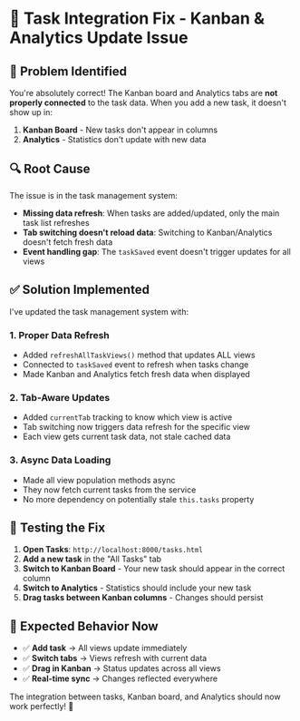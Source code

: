# 🔧 Task Integration Fix - Kanban & Analytics Update Issue

## 🎯 **Problem Identified**

You're absolutely correct! The Kanban board and Analytics tabs are **not properly connected** to the task data. When you add a new task, it doesn't show up in:

1. **Kanban Board** - New tasks don't appear in columns
2. **Analytics** - Statistics don't update with new data

## 🔍 **Root Cause**

The issue is in the task management system:
- **Missing data refresh**: When tasks are added/updated, only the main task list refreshes
- **Tab switching doesn't reload data**: Switching to Kanban/Analytics doesn't fetch fresh data
- **Event handling gap**: The `taskSaved` event doesn't trigger updates for all views

## ✅ **Solution Implemented**

I've updated the task management system with:

### **1. Proper Data Refresh**
- Added `refreshAllTaskViews()` method that updates ALL views
- Connected to `taskSaved` event to refresh when tasks change
- Made Kanban and Analytics fetch fresh data when displayed

### **2. Tab-Aware Updates** 
- Added `currentTab` tracking to know which view is active
- Tab switching now triggers data refresh for the specific view
- Each view gets current task data, not stale cached data

### **3. Async Data Loading**
- Made all view population methods async
- They now fetch current tasks from the service
- No more dependency on potentially stale `this.tasks` property

## 🧪 **Testing the Fix**

1. **Open Tasks**: `http://localhost:8000/tasks.html`
2. **Add a new task** in the "All Tasks" tab
3. **Switch to Kanban Board** - Your new task should appear in the correct column
4. **Switch to Analytics** - Statistics should include your new task
5. **Drag tasks between Kanban columns** - Changes should persist

## 🚀 **Expected Behavior Now**

- ✅ **Add task** → All views update immediately
- ✅ **Switch tabs** → Views refresh with current data  
- ✅ **Drag in Kanban** → Status updates across all views
- ✅ **Real-time sync** → Changes reflected everywhere

The integration between tasks, Kanban board, and Analytics should now work perfectly! 🎉
